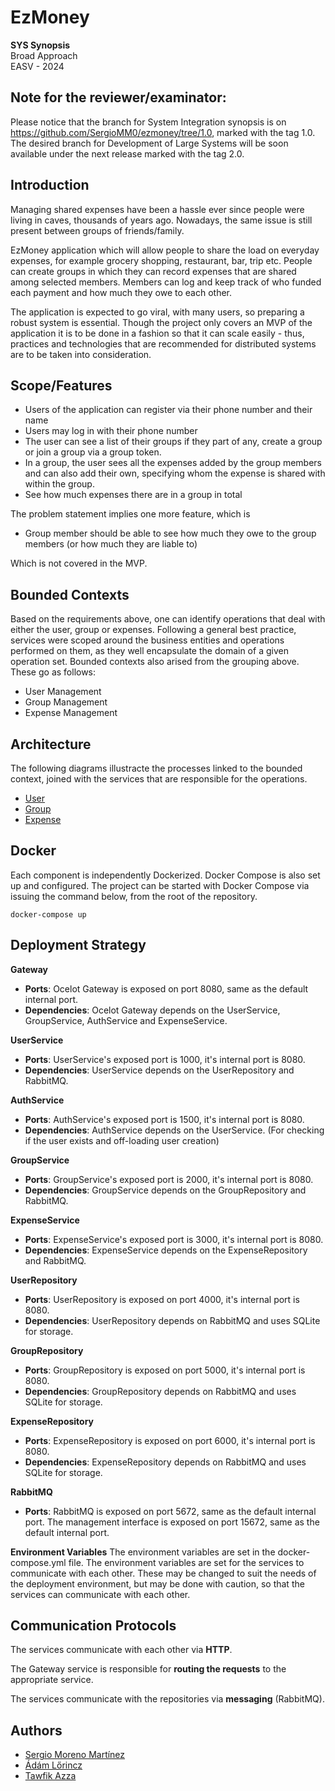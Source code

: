 ﻿# EzMoney
**SYS Synopsis**<br/>
Broad Approach<br/>
EASV - 2024

## Note for the reviewer/examinator:
Please notice that the branch for System Integration synopsis is on https://github.com/SergioMM0/ezmoney/tree/1.0, marked with the tag 1.0.
The desired branch for Development of Large Systems will be soon available under the next release marked with the tag 2.0.

## Introduction
Managing shared expenses have been a hassle ever since people were living in caves, thousands of years ago.
Nowadays, the same issue is still present between groups of friends/family.

EzMoney application which will allow people to share the  load on everyday expenses, for example grocery shopping,  restaurant, bar, trip etc. People can create groups in which they can record expenses that are shared among selected members. Members can log and keep track of who funded each payment and how much they owe to each other.

The application is expected to go viral, with many users, so preparing a robust system is essential. Though the project only covers an MVP of the application it is to be done in a fashion so that it can scale easily - thus, practices and technologies that are recommended for distributed systems are to be taken into consideration.

## Scope/Features
- Users of the application can register via their phone number and their name
- Users may log in with their phone number
- The user can see a list of their groups if they part of any, create a group or join a group via a group token.
- In a group, the user sees all the expenses added by the group members and can also add their own, specifying whom the expense is shared with within the group.
- See how much expenses there are in a group in total

The problem statement implies one more feature, which is
- Group member should be able to see how much they owe to the group members (or how much they are liable to)

Which is not covered in the MVP.

## Bounded Contexts
Based on the requirements above, one can identify operations that deal with either the user, group or expenses. 
Following a general best practice, services were scoped around the business entities and operations performed on them, as they well encapsulate the domain of a given operation set.
Bounded contexts also arised from the grouping above. These go as follows:
- User Management
- Group Management
- Expense Management

## Architecture
The following diagrams illustracte the processes linked to the bounded context,
joined with the services that are responsible for the operations.
- [User](https://drive.google.com/file/d/1biWHwEevp3qnbZef6QwccGr6lgAbbyHB/view)
- [Group](https://drive.google.com/file/d/1hN6HFOzoI3Di3ZPKWjY4TTGU0u-MzSKw/view)
- [Expense](https://drive.google.com/file/d/17u6HkDyi6n1s4ICh9JWZfozaOjOGmZ73/view)

## Docker
Each component is independently Dockerized. Docker Compose is also set up and configured. The project can be started with Docker Compose via issuing the command below, from the root of the repository.
```
docker-compose up
```

## Deployment Strategy

**Gateway**
- **Ports**: Ocelot Gateway is exposed on port 8080, same as the default internal port.
- **Dependencies**: Ocelot Gateway depends on the UserService, GroupService, AuthService and ExpenseService.

**UserService**
- **Ports**: UserService's exposed port is 1000, it's internal port is 8080.
- **Dependencies**: UserService depends on the UserRepository and RabbitMQ.

**AuthService**
- **Ports**: AuthService's exposed port is 1500, it's internal port is 8080.
- **Dependencies**: AuthService depends on the UserService. (For checking if the user exists and off-loading user creation)

**GroupService**
- **Ports**: GroupService's exposed port is 2000, it's internal port is 8080.
- **Dependencies**: GroupService depends on the GroupRepository and RabbitMQ.

**ExpenseService**
- **Ports**: ExpenseService's exposed port is 3000, it's internal port is 8080.
- **Dependencies**: ExpenseService depends on the ExpenseRepository and RabbitMQ.

**UserRepository**
- **Ports**: UserRepository is exposed on port 4000, it's internal port is 8080.
- **Dependencies**: UserRepository depends on RabbitMQ and uses SQLite for storage.

**GroupRepository**
- **Ports**: GroupRepository is exposed on port 5000, it's internal port is 8080.
- **Dependencies**: GroupRepository depends on RabbitMQ and uses SQLite for storage.

**ExpenseRepository**
- **Ports**: ExpenseRepository is exposed on port 6000, it's internal port is 8080.
- **Dependencies**: ExpenseRepository depends on RabbitMQ and uses SQLite for storage.

**RabbitMQ**
- **Ports**: RabbitMQ is exposed on port 5672, same as the default internal port. The management interface is exposed on port 15672, same as the default internal port.

**Environment Variables**
The environment variables are set in the docker-compose.yml file. The environment variables are set for the services to communicate with each other. These may be changed to suit the needs of the deployment environment, but may be done with caution, so that the services can communicate with each other.

## Communication Protocols
The services communicate with each other via **HTTP**.

The Gateway service is responsible for **routing the requests** to the appropriate service.

The services communicate with the repositories via **messaging** (RabbitMQ).


## Authors
- [Sergio Moreno Martínez](https://github.com/SergioMM0)
- [Ádám Lőrincz](https://github.com/Ladam0203)
- [Tawfik Azza](https://github.com/TawfikAzza)
